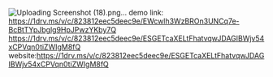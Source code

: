 ![Uploading Screenshot (18).png…]()
demo link:
https://1drv.ms/v/c/823812eec5deec9e/EWcwlh3WzBROn3UNCq7e-BcBtTYpJbglg9HpJPwzYKby7Q
https://1drv.ms/v/c/823812eec5deec9e/ESGETcaXELtFhatvqwJDAGIBWjv54xCPVqn0tiZWIgM8fQ
website:https://1drv.ms/v/c/823812eec5deec9e/ESGETcaXELtFhatvqwJDAGIBWjv54xCPVqn0tiZWIgM8fQ
